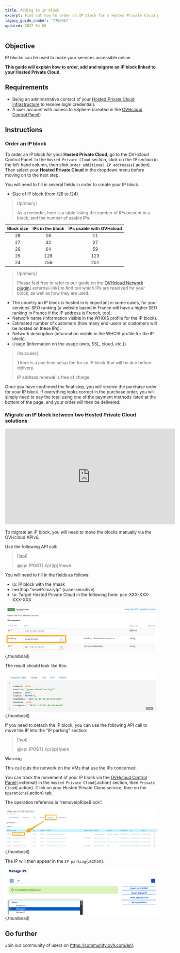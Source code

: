 ```yaml
---
title: Adding an IP block
excerpt: Find out how to order an IP block for a Hosted Private Cloud project
legacy_guide_number: '7766457'
updated: 2022-04-06
---
```



## Objective

IP blocks can be used to make your services accessible online. 

**This guide will explain how to order, add and migrate an IP block linked to your Hosted Private Cloud.**

## Requirements

- Being an administrative contact of your [Hosted Private Cloud infrastructure](https://www.ovhcloud.com/en-gb/enterprise/products/hosted-private-cloud/) to receive login credentials
- A user account with access to vSphere (created in the [OVHcloud Control Panel](https://www.ovh.com/auth/?action=gotomanager&from=https://www.ovh.co.uk/&ovhSubsidiary=GB))

## Instructions

### Order an IP block

To order an IP block for your **Hosted Private Cloud**, go to the OVHcloud Control Panel. In the `Hosted Private Cloud` section, click on the `IP` section in the left-hand column, then click `Order additional IP addresses`{.action}. Then select your **Hosted Private Cloud** in the dropdown menu before moving on to the next step.


You will need to fill in several fields in order to create your IP block.

- Size of IP block (from /28 to /24)

> [!primary]
>
> As a reminder, here is a table listing the number of IPs present in a block, and the number of usable IPs.
> 

|Block size|IPs in the block|IPs usable with OVHcloud|
|:---:|:---:|:---:|
|28|16|11|
|27|32|27|
|26|64|59|
|25|128|123|
|24|256|251|

> [!primary]
>
> Please feel free to refer to our guide on the [OVHcloud Network plugin](/pages/hosted_private_cloud/hosted_private_cloud_powered_by_vmware/plugin_ovh_network){.external-link} to find out which IPs are reserved for your block, as well as how they are used.
>

- The country an IP block is hosted in is important in some cases, for your services’ SEO ranking (a website based in France will have a higher SEO ranking in France if the IP address is French, too).
- Network name (information visible in the WHOIS profile for the IP block).
- Estimated number of customers (how many end-users or customers will be hosted on these IPs).
- Network description (information visible in the WHOIS profile for the IP block).
- Usage (information on the usage (web, SSL, cloud, etc.)).

> [!success]
>
> There is a one time setup fee for an IP block that will be due before delivery.
>  
> IP address renewal is free of charge.
>

Once you have confirmed the final step, you will receive the purchase order for your IP block. If everything looks correct in the purchase order, you will simply need to pay the total using one of the payment methods listed at the bottom of the page, and your order will then be delivered.

### Migrate an IP block between two Hosted Private Cloud solutions

<iframe width="560" height="315" src="https://www.youtube-nocookie.com/embed/Gemao3Fd7rI" frameborder="0" allow="accelerometer; autoplay; clipboard-write; encrypted-media; gyroscope; picture-in-picture" allowfullscreen></iframe>

To migrate an IP block, you will need to move the blocks manually via the OVHcloud APIv6.

Use the following API call:

> [!api]
>
> @api {POST} /ip/{ip}/move
> 

You will need to fill in the fields as follows:

- ip: IP block with the /mask
- nexthop “newPrimaryIp” (case-sensitive)
- to: Target Hosted Private Cloud in the following form: pcc-XXX-XXX-XXX-XXX

![nexthop field](images/move-api.png){.thumbnail}


The result should look like this:

![nexthop field](images/api-result.png){.thumbnail}

If you need to detach the IP block, you can use the following API call to move the IP into the "IP parking" section:

> [!api]
>
> @api {POST} /ip/{ip}/park
> 

> [!warning]
>
> This call cuts the network on the VMs that use the IPs concerned.
>

You can track the movement of your IP block via the [OVHcloud Control Panel](https://www.ovh.com/auth/?action=gotomanager&from=https://www.ovh.co.uk/&ovhSubsidiary=GB){.external} in the `Hosted Private Cloud`{.action} section, then `Private Cloud`{.action}. Click on your Hosted Private Cloud service, then on the `Operations`{.action} tab.

The operation reference is “removeIpRipeBlock”.

![operations manager](images/operations.png){.thumbnail}

The IP will then appear in the `IP parking`{.action}.

![IP parking](images/ip-parking.png){.thumbnail}

## Go further

Join our community of users on <https://community.ovh.com/en/>.
